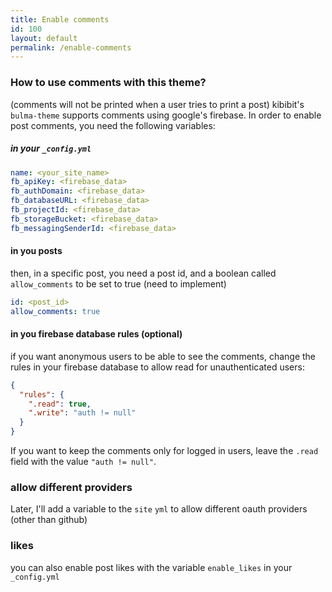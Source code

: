 ```yaml
---
title: Enable comments
id: 100
layout: default
permalink: /enable-comments
---
```


### How to use comments with this theme?

(comments will not be printed when a user tries to print a post)
kibibit's `bulma-theme` supports comments using google's firebase. In order to enable post comments, you need the following variables:

##### in your `_config.yml`

```yml
name: <your_site_name>
fb_apiKey: <firebase_data>
fb_authDomain: <firebase_data>
fb_databaseURL: <firebase_data>
fb_projectId: <firebase_data>
fb_storageBucket: <firebase_data>
fb_messagingSenderId: <firebase_data>
```

#### in you posts

then, in a specific post, you need a post id, and a boolean called `allow_comments` to be set to true (need to implement)
```yml
id: <post_id>
allow_comments: true
```

#### in you firebase database rules (optional)

if you want anonymous users to be able to see the comments, change the rules in your firebase database to allow read for unauthenticated users:
```json
{
  "rules": {
    ".read": true,
    ".write": "auth != null"
  }
}
```
If you want to keep the comments only for logged in users, leave the `.read` field with the value `"auth != null"`.

### allow different providers

Later, I'll add a variable to the `site` `yml` to allow different oauth providers (other than github)

### likes

you can also enable post likes with the variable `enable_likes` in your `_config.yml`
